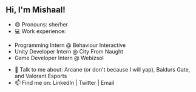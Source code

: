 ## Hi, I'm Mishaal!

* 😄 Pronouns: she/her
* 💻 Work experience:
- Programming Intern @ Behaviour Interactive
- Unity Developer Intern @ City From Naught
- Game Developer Intern @ Webizsol
* 💬 Talk to me about: Arcane (or don't because I will yap), Baldurs Gate, and Valorant Esports
* 📫 Find me on: LinkedIn | Twitter | Email

<!--
**MishaalButt/MishaalButt** is a ✨ _special_ ✨ repository because its `README.md` (this file) appears on your GitHub profile.

Here are some ideas to get you started:

- 🔭 I’m currently working on ...
- 🌱 I’m currently learning ...
- 👯 I’m looking to collaborate on ...
- 🤔 I’m looking for help with ...
- 💬 Ask me about ...
- 📫 How to reach me: ...
- 😄 Pronouns: ...
- ⚡ Fun fact: ...
-->
